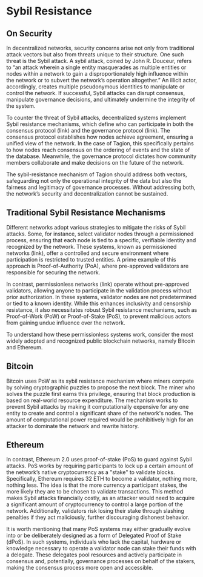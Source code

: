 # Sybil Resistance

## On Security

In decentralized networks, security concerns arise not only from traditional attack vectors but also from threats unique to their structure. One such threat is the Sybil attack. A sybil attack, coined by John R. Douceur, refers to “an attack wherein a single entity masquerades as multiple entities or nodes within a network to gain a disproportionately high influence within the network or to subvert the network’s operation altogether.”  An illicit actor, accordingly, creates multiple pseudonymous identities to manipulate or control the network. If successful, Sybil attacks can disrupt consensus, manipulate governance decisions, and ultimately undermine the integrity of the system. 

To counter the threat of Sybil attacks, decentralized systems implement Sybil resistance mechanisms, which define who can participate in both the consensus protocol (link) and the governance protocol (link). The consensus protocol establishes how nodes achieve agreement, ensuring a unified view of the network. In the case of Tagion, this specifically pertains to how nodes reach consensus on the ordering of events and the state of the database. Meanwhile, the governance protocol dictates how community members collaborate and make decisions on the future of the network. 

The sybil-resistance mechanism of Tagion should address both vectors, safeguarding not only the operational integrity of the data but also the fairness and legitimacy of governance processes. Without addressing both, the network’s security and decentralization cannot be sustained. 

## Traditional Sybil Resistance Mechanisms 

Different networks adopt various strategies to mitigate the risks of Sybil attacks. Some, for instance, select validator nodes through a permissioned process, ensuring that each node is tied to a specific, verifiable identity and recognized by the network. These systems, known as permissioned networks (link), offer a controlled and secure environment where participation is restricted to trusted entities. A prime example of this approach is Proof-of-Authority (PoA), where pre-approved validators are responsible for securing the network. 

In contrast, permissionless networks (link) operate without pre-approved validators, allowing anyone to participate in the validation process without prior authorization. In these systems, validator nodes are not predetermined or tied to a known identity. While this enhances inclusivity and censorship resistance, it also necessitates robust Sybil resistance mechanisms, such as Proof-of-Work (PoW) or Proof-of-Stake (PoS), to prevent malicious actors from gaining undue influence over the network. 

To understand how these permissionless systems work, consider the most widely adopted and recognized public blockchain networks, namely Bitcoin and Ethereum. 

## Bitcoin

Bitcoin uses PoW as its sybil resistance mechanism where miners compete by solving cryptographic puzzles to propose the next block. The miner who solves the puzzle first earns this privilege, ensuring that block production is based on real-world resource expenditure. The mechanism works to prevent Sybil attacks by making it computationally expensive for any one entity to create and control a significant share of the network's nodes. The amount of computational power required would be prohibitively high for an attacker to dominate the network and rewrite history.  

## Ethereum

In contrast, Ethereum 2.0 uses proof-of-stake (PoS) to guard against Sybil attacks. PoS works by requiring participants to lock up a certain amount of the network’s native cryptocurrency as a "stake" to validate blocks. Specifically, Ethereum requires 32 ETH to become a validator, nothing more, nothing less. The idea is that the more currency a participant stakes, the more likely they are to be chosen to validate transactions. This method makes Sybil attacks financially costly, as an attacker would need to acquire a significant amount of cryptocurrency to control a large portion of the network. Additionally, validators risk losing their stake through slashing penalties if they act maliciously, further discouraging dishonest behavior. 

It is worth mentioning that many PoS systems may either gradually evolve into or be deliberately designed as a form of Delegated Proof of Stake (dPoS). In such systems, individuals who lack the capital, hardware or knowledge necessary to operate a validator node can stake their funds with a delegate. These delegates pool resources and actively participate in consensus and, potentially, governance processes on behalf of the stakers, making the consensus process more open and accessible. 
